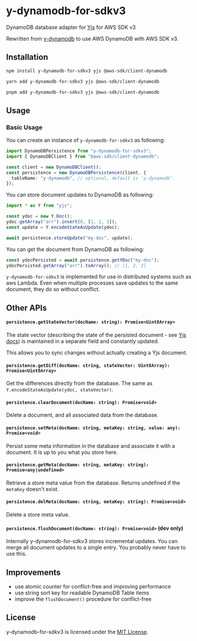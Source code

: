 # y-dynamodb-for-sdkv3

DynamoDB database adapter for [Yjs](https://github.com/yjs/yjs) for AWS SDK v3

Rewritten from [y-dynamodb](https://github.com/hesselbom/y-dynamodb/) to use AWS DynamoDB with AWS SDK v3.

## Installation

```sh
npm install y-dynamodb-for-sdkv3 yjs @aws-sdk/client-dynamodb
```

```sh
yarn add y-dynamodb-for-sdkv3 yjs @aws-sdk/client-dynamodb
```

```sh
pnpm add y-dynamodb-for-sdkv3 yjs @aws-sdk/client-dynamodb
```

## Usage

### Basic Usage

You can create an instance of `y-dynamodb-for-sdkv3` as following:

```ts
import DynamoDBPersistence from "y-dynamodb-for-sdkv3";
import { DynamoDBClient } from "@aws-sdk/client-dynamodb";

const client = new DynamoDBClient();
const persistence = new DynamoDBPersistence(client, {
  tableName: "y-dynamodb", // optional, default is 'y-dynamodb'.
});
```

You can store document updates to DynamoDB as following:

```ts
import * as Y from "yjs";

const ydoc = new Y.Doc();
ydoc.getArray("arr").insert(0, [1, 2, 3]);
const update = Y.encodeStateAsUpdate(ydoc);

await persistence.storeUpdate("my-doc", update);
```

You can get the document from DynamoDB as following:

```ts
const ydocPersisted = await persistence.getYDoc("my-doc");
ydocPersisted.getArray("arr").toArray(); // [1, 2, 3]
```

`y-dynamodb-for-sdkv3` is implemented for use in distributed systems such as aws Lambda.
Even when multiple processes save updates to the same document, they do so without conflict.

## Other APIs

#### `persistence.getStateVector(docName: string): Promise<Uint8Array>`

The state vector (describing the state of the persisted document - see
[Yjs docs](https://github.com/yjs/yjs#Document-Updates)) is maintained in a separate
field and constantly updated.

This allows you to sync changes without actually creating a Yjs document.

#### `persistence.getDiff(docName: string, stateVector: Uint8Array): Promise<Uint8Array>`

Get the differences directly from the database. The same as
`Y.encodeStateAsUpdate(ydoc, stateVector)`.

#### `persistence.clearDocument(docName: string): Promise<void>`

Delete a document, and all associated data from the database.

#### `persistence.setMeta(docName: string, metaKey: string, value: any): Promise<void>`

Persist some meta information in the database and associate it with a document.
It is up to you what you store here.

#### `persistence.getMeta(docName: string, metaKey: string): Promise<any|undefined>`

Retrieve a store meta value from the database. Returns undefined if the
`metaKey` doesn't exist.

#### `persistence.delMeta(docName: string, metaKey: string): Promise<void>`

Delete a store meta value.

#### `persistence.flushDocument(docName: string): Promise<void>` (dev only)

Internally y-dynamodb-for-sdkv3 stores incremental updates. You can merge all document
updates to a single entry. You probably never have to use this.

## Improvements

- use atomic counter for conflict-free and improving performance
- use string sort key for readable DynamoDB Table items
- improve the `flushDocument()` procedure for conflict-free

## License

y-dynamodb-for-sdkv3 is licensed under the [MIT License](./LICENSE).
